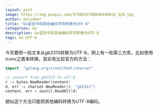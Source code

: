 ```yaml
---
layout: post
image: https://img.peapix.com/3798816788040340034_320.jpg
author: missdeer
title: "Go语言中将其他编码字符转换为UTF-8"
categories: Go
description: Go语言中将其他编码字符转换为UTF-8
tags: Go UTF-8
---
```

今天要把一段文本从gb2313转换为UTF-8，网上有一些第三方库，比如使用iconv之类来转换，其实有比较官方的方法：

```go
import	"golang.org/x/net/html/charset"

// convert from gb2313 to utf-8
r := bytes.NewReader(content)
d, err := charset.NewReader(r, "gb2312")
content, err = ioutil.ReadAll(d)
```

貌似这个方法只能把其他编码转换为UTF-8编码。
